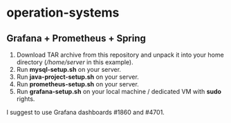 # operation-systems

## Grafana + Prometheus + Spring

1. Download TAR archive from this repository and unpack it into your home directory (_/home/server_ in this example).
2. Run __mysql-setup.sh__ on your server.
3. Run __java-project-setup.sh__ on your server.
4. Run __prometheus-setup.sh__ on your server.
5. Run __grafana-setup.sh__ on your local machine / dedicated VM with __sudo__ rights.

I suggest to use Grafana dashboards #1860 and #4701.
